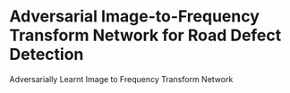 # Adversarial Image-to-Frequency Transform Network for Road Defect Detection
Adversarially Learnt Image to Frequency Transform Network
